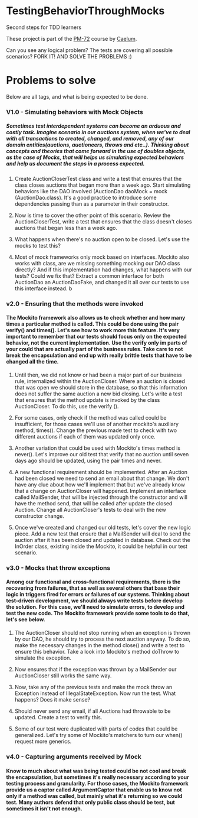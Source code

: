 TestingBehaviorThroughMocks
===========================

Second steps for TDD learners

These project is part of the [PM-72](http://www.alura.com.br/course/PM-72) course by [Caelum](http://www.caelum.com.br/).

Can you see any logical problem? The tests are covering all possible scenarios? FORK IT! AND SOLVE THE PROBLEMS :)

# Problems to solve

Below are all tags, and what is being expected to be done.

### V1.0 - Simulating behaviors with Mock Objects

##### Sometimes test interdependent systems can become an arduous and costly task. Imagine scenario in our auctions system, when we've to deal with all transactions to created, changed, and removed, any of our domain entities(auctions, auctioneers, throws and etc..). Thinking about concepts and theories that come forward in the use of doubles objects, as the case of Mocks, that will helps us simulating expected behaviors and help us document the steps in a process expected.

1. Create AuctionCloserTest class and write a test that ensures that the class closes auctions that began more than a week ago. Start simulating behaviors like the DAO involved (AuctionDao daoMock = mock (AuctionDao.class). It's a good practice to introduce some dependencies passing than as a parameter in their constructor.

2. Now is time to cover the other point of this scenario. Review the AuctionCloserTest, write a test that ensures that the class doesn't closes auctions that began less than a week ago.

3. What happens when there's no auction open to be closed. Let's use the mocks to test this?

4. Most of mock frameworks only mock based on interfaces. Mockito also works with class, are we missing something mocking our DAO class directly? And if this implementation had changes, what happens with our tests? Could we fix that? Extract a common interface for both AuctionDao an AuctionDaoFake, and changed it all over our tests to use this interface instead.
b
### v2.0 - Ensuring that the methods were invoked

#### The Mockito framework also allows us to check whether and how many times a particular method is called. This could be done using the pair verify() and times(). Let's see how to work more this feature. It's very important to remember that our tests should focus only on the expected behavior, not the current implementation. Use the verify only im parts of your could that are actually part of the business rules. Take care to not break the encapsulation and end up with really brittle tests that have to be changed all the time.

1. Until then, we did not know or had been a major part of our business rule, internalized within the AuctionCloser. Where an auction is closed that was open we should store in the database, so that this information does not suffer the same auction a new bid closing. Let's write a test that ensures that the method update is invoked by the class AuctionCloser. To do this, use the verify ().

2. For some cases, only check if the method was called could be insufficient, for those cases we'll use of another mockito's auxiliary method, times(). Change the previous made test to check with two different auctions if each of them was updated only once.

3. Another variation that could be used with Mockito's times method is never(). Let's improve our old test that verify that no auction until seven days ago should be updated, using the pair times and never.

4. A new functional requirement should be implemented. After an Auction had been closed we need to send an email about that change. We don't have any clue about how we'll implement that but we've already know that a change on AuctionCloser will happened. Implement an interface called MailSender, that will be injected through the constructor and will have the method send, that will be called after update the closed Auction. Change all AuctionCloser's tests to deal with the new constructor change.

5. Once we've created and changed our old tests, let's cover the new logic piece. Add a new test that ensure that a MailSender will deal to send the auction after it has been closed and updated in database. Check out the InOrder class, existing inside the Mockito, it could be helpful in our test scenario.

### v3.0 - Mocks that throw exceptions

#### Among our functional and cross-functional requirements, there is the recovering from failures, that as well as several others that base their logic in triggers fired for errors or failures of our systems. Thinking about test-driven development, we should always write tests before develop the solution. For this case, we'll need to simulate errors, to develop and test the new code. The Mockito framework provide some tools to do that, let's see below.

1. The AuctionCloser should not stop running when an exception is thrown by our DAO, he should try to process the next auction anyway. To do so, make the necessary changes in the method close() and write a test to ensure this behavior. Take a look into Mockito's method doThrow to simulate the exception.

2. Now ensures that if the exception was thrown by a MailSender our AuctionCloser still works the same way.

3. Now, take any of the previous tests and make the mock throw an Exception instead of IllegalStateException. Now run the test. What happens? Does it make sense?

4. Should never send any email, if all Auctions had throwable to be updated. Create a test to verify this.

5. Some of our test were duplicated with parts of codes that could be generalized. Let's try some of Mockito's matchers to turn our when() request more generics.

### v4.0 - Capturing arguments received by Mock

#### Know to much about what was being tested could be not cool and break the encapsulation, but sometimes it's really necessary according to your testing process and granularity. For those cases, the Mockito framework provide us a captor called ArgumentCaptor that enable us to know not only if a method was called, but mainly what it's returning so we could test. Many authors defend that only public class should be test, but sometimes it isn't not enough.
